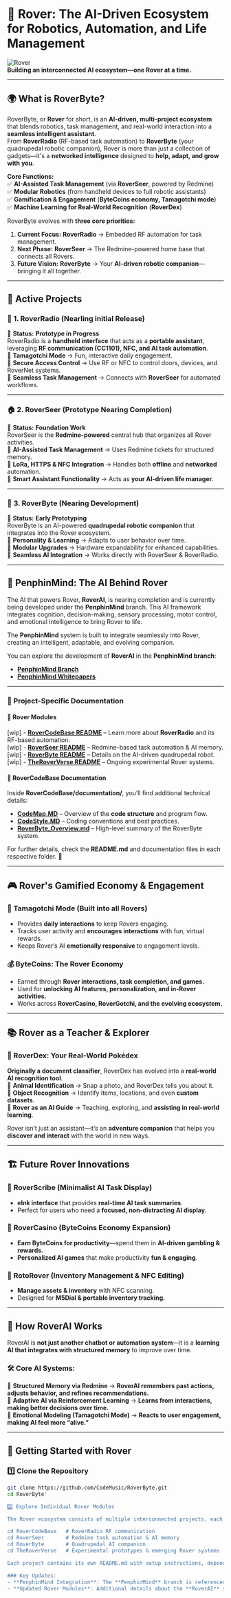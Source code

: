 # 🏁 Rover: The AI-Driven Ecosystem for Robotics, Automation, and Life Management  
![Rover](https://github.com/CodeMusic/RoverByte/blob/main/roverbanner.jpg?raw=true)  
**Building an interconnected AI ecosystem—one Rover at a time.** 

---

## 🌍 What is RoverByte?  

RoverByte, or **Rover** for short, is an **AI-driven, multi-project ecosystem** that blends robotics, task management, and real-world interaction into a **seamless intelligent assistant**.  
From **RoverRadio** (RF-based task automation) to **RoverByte** (your quadrupedal robotic companion), Rover is more than just a collection of gadgets—it's a **networked intelligence** designed to **help, adapt, and grow with you**.  

**Core Functions:**  
✅ **AI-Assisted Task Management** (via **RoverSeer**, powered by Redmine)  
✅ **Modular Robotics** (from handheld devices to full robotic assistants)  
✅ **Gamification & Engagement** (**ByteCoins economy, Tamagotchi mode**)  
✅ **Machine Learning for Real-World Recognition** (**RoverDex**)  

RoverByte evolves with **three core priorities:**  
1. **Current Focus:** **RoverRadio** → Embedded RF automation for task management.  
2. **Next Phase:** **RoverSeer** → The Redmine-powered home base that connects all Rovers.  
3. **Future Vision:** **RoverByte** → Your **AI-driven robotic companion**—bringing it all together.  

---

## 📡 Active Projects  

### 🚀 **1. RoverRadio** (Nearling initial Release)  
📌 **Status:** **Prototype in Progress**  
RoverRadio is a **handheld interface** that acts as a **portable assistant**, leveraging **RF communication (CC1101), NFC, and AI task automation**.  
🔹 **Tamagotchi Mode** → Fun, interactive daily engagement.  
🔹 **Secure Access Control** → Use RF or NFC to control doors, devices, and RoverNet systems.  
🔹 **Seamless Task Management** → Connects with **RoverSeer** for automated workflows.  

---

### 🏠 **2. RoverSeer** (Prototype Nearing Completion)  
📌 **Status:** **Foundation Work**  
RoverSeer is the **Redmine-powered** central hub that organizes all Rover activities.  
🔹 **AI-Assisted Task Management** → Uses Redmine tickets for structured memory.  
🔹 **LoRa, HTTPS & NFC Integration** → Handles both **offline** and **networked** automation.  
🔹 **Smart Assistant Functionality** → Acts as **your AI-driven life manager**.  

---

### 🐶 **3. RoverByte (Nearing Development)**  
📌 **Status:** **Early Prototyping**  
RoverByte is an AI-powered **quadrupedal robotic companion** that integrates into the Rover ecosystem.  
🔹 **Personality & Learning** → Adapts to user behavior over time.  
🔹 **Modular Upgrades** → Hardware expandability for enhanced capabilities.  
🔹 **Seamless AI Integration** → Works directly with RoverSeer & RoverRadio.  

---

## 🚀 PenphinMind: The AI Behind Rover

The AI that powers Rover, **RoverAI**, is nearing completion and is currently being developed under the **PenphinMind** branch. This AI framework integrates cognition, decision-making, sensory processing, motor control, and emotional intelligence to bring Rover to life. 

The **PenphinMind** system is built to integrate seamlessly into Rover, creating an intelligent, adaptable, and evolving companion.

You can explore the development of **RoverAI** in the **PenphinMind branch**:
- **[PenphinMind Branch](https://github.com/yourusername/RepositoryName/tree/penphinmind)**  
- **[PenphinMind Whitepapers](whitepapers/)**

---

### 🔗 Project-Specific Documentation  

#### 📂 Rover Modules  

[wip] - **[RoverCodeBase README](./RoverCodeBase/README.md)** – Learn more about **RoverRadio** and its RF-based automation.  
[wip] - **[RoverSeer README](./RoverSeer/README.md)** – Redmine-based task automation & AI memory.  
[wip] - **[RoverByte README](./RoverByte/README.md)** – Details on the AI-driven quadrupedal robot.  
[wip] - **[TheRoverVerse README](./TheRoverVerse/README.md)** – Ongoing experimental Rover systems.  

#### 📜 RoverCodeBase Documentation  

Inside **RoverCodeBase/documentation/**, you’ll find additional technical details:  

- **[CodeMap.MD](./RoverCodeBase/documentation/CodeMap.MD)** – Overview of the **code structure** and program flow.  
- **[CodeStyle.MD](./RoverCodeBase/documentation/CodeStyle.MD)** – Coding conventions and best practices.  
- **[RoverByte_Overview.md](./RoverCodeBase/documentation/RoverByte_Overview.md)** – High-level summary of the RoverByte system.  

For further details, check the **README.md** and documentation files in each respective folder. 🚀  

---

## 🎮 Rover's Gamified Economy & Engagement  

### **🔄 Tamagotchi Mode** (Built into all Rovers)  
- Provides **daily interactions** to keep Rovers engaging.  
- Tracks user activity and **encourages interactions** with fun, virtual rewards.  
- Keeps Rover’s AI **emotionally responsive** to engagement levels.  

### **💰 ByteCoins: The Rover Economy**  
- Earned through **Rover interactions, task completion, and games.**  
- Used for **unlocking AI features, personalization, and in-Rover activities.**  
- Works across **RoverCasino, RoverGotchi, and the evolving ecosystem.**  

---

## 📚 Rover as a Teacher & Explorer  

### **📖 RoverDex: Your Real-World Pokédex**  
**Originally a document classifier**, RoverDex has evolved into a **real-world AI recognition tool**.  
🔹 **Animal Identification** → Snap a photo, and RoverDex tells you about it.  
🔹 **Object Recognition** → Identify items, locations, and even **custom datasets**.  
🔹 **Rover as an AI Guide** → Teaching, exploring, and **assisting in real-world learning**.  

Rover isn’t just an assistant—it’s an **adventure companion** that helps you **discover and interact** with the world in new ways.  

---

## 🏗️ Future Rover Innovations  

### 🔹 **RoverScribe** (Minimalist AI Task Display)  
- **eInk interface** that provides **real-time AI task summaries**.  
- Perfect for users who need a **focused, non-distracting AI display**.  

### 🔹 **RoverCasino** (ByteCoins Economy Expansion)  
- **Earn ByteCoins for productivity**—spend them in **AI-driven gambling & rewards.**  
- **Personalized AI games** that make productivity **fun & engaging**.  

### 🔹 **RotoRover** (Inventory Management & NFC Editing)  
- **Manage assets & inventory** with NFC scanning.  
- Designed for **M5Dial & portable inventory tracking.**  

---

## 🧠 How RoverAI Works  

RoverAI is **not just another chatbot or automation system**—it is a **learning AI that integrates with structured memory** to improve over time.  

### **🛠️ Core AI Systems:**  
🔹 **Structured Memory via Redmine** → **RoverAI remembers past actions, adjusts behavior, and refines recommendations.**  
🔹 **Adaptive AI via Reinforcement Learning** → **Learns from interactions, making better decisions over time.**  
🔹 **Emotional Modeling (Tamagotchi Mode)** → **Reacts to user engagement, making AI feel more “alive.”**  

---

## 📩 Getting Started with Rover  

### 1️⃣ **Clone the Repository**  
```bash
git clone https://github.com/CodeMusic/RoverByte.git
cd RoverByte'

2️⃣ Explore Individual Rover Modules

The Rover ecosystem consists of multiple interconnected projects, each focusing on a specific function. Navigate to the directory of the project you’re interested in:

cd RoverCodeBase   # RoverRadio RF communication  
cd RoverSeer       # Redmine task automation & AI memory  
cd RoverByte       # Quadrupedal AI companion  
cd TheRoverVerse   # Experimental prototypes & emerging Rover systems  

Each project contains its own README.md with setup instructions, dependencies, and usage guidelines to help you get started quickly. 🚀

### Key Updates:
- **PenphinMind Integration**: The **PenphinMind** branch is referenced for the development of **RoverAI**. It is where all AI systems, including cognition, sensory processing, and behavior regulation, are being built.
- **Updated Rover Modules**: Additional details about the **RoverAI** system, including new AI-driven features like learning from interaction, decision-making, and sensory processing.
